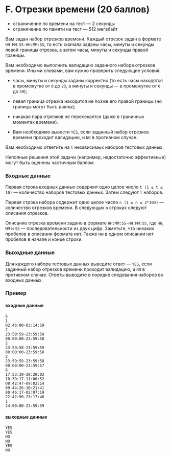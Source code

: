 # F. Отрезки времени (20 баллов)

- ограничение по времени на тест — 2 секунды
- ограничение по памяти на тест — 512 мегабайт

Вам задан набор отрезков времени. Каждый отрезок задан в формате `HH:MM:SS-HH:MM:SS`, то есть сначала заданы часы, минуты и секунды левой границы отрезка, а затем часы, минуты и секунды правой границы.

Вам необходимо выполнить валидацию заданного набора отрезков времени. Иными словами, вам нужно проверить следующие условия:

- часы, минуты и секунды заданы корректно (то есть часы находятся в промежутке от `0` до `23`, а минуты и секунды — в промежутке от `0` до `59`);
- левая граница отрезка находится не позже его правой границы (но границы могут быть равны);
- никакая пара отрезков не пересекается (даже в граничных моментах времени).

- Вам необходимо вывести `YES`, если заданный набор отрезков времени проходит валидацию, и `NO` в противном случае.

Вам необходимо ответить на `t` независимых наборов тестовых данных.

Неполные решения этой задачи (например, недостаточно эффективные) могут быть оценены частичным баллом.

### Входные данные
Первая строка входных данных содержит одно целое число `t (1 ≤ t ≤ 10)` — количество наборов тестовых данных. Затем следуют `t` наборов.

Первая строка набора содержит одно целое число `n (1 ≤ n ≤ 2*104)` — количество отрезков времени. В следующих `n` строках следуют описания отрезков.

Описание отрезка времени задано в формате `HH:MM:SS-HH:MM:SS`, где `HH`, `MM` и `SS` — последовательности из двух цифр. Заметьте, что никаких пробелов в описании формата нет. Также ни в одном описании нет пробелов в начале и конце строки.

### Выходные данные
Для каждого набора тестовых данных выведите ответ — `YES`, если заданный набор отрезков времени проходит валидацию, и `NO` в противном случае. Ответы выводите в порядке следования наборов во входных данных.

### Пример

#### входные данные
```text
6
1
02:46:00-03:14:59
2
23:59:59-23:59:59
00:00:00-23:59:58
2
23:59:58-23:59:59
00:00:00-23:59:58
2
23:59:59-23:59:58
00:00:00-23:59:57
6
17:53:39-20:20:02
10:39:17-11:00:52
08:42:47-09:02:14
09:44:26-10:21:41
00:46:17-02:07:19
22:42:50-23:17:46
1
24:00:00-23:59:59
```

#### выходные данные
```text
YES
YES
NO
NO
YES
NO
```